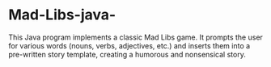 # Mad-Libs-java-
This Java program implements a classic Mad Libs game. It prompts the user for various words (nouns, verbs, adjectives, etc.) and inserts them into a pre-written story template, creating a humorous and nonsensical story. 
